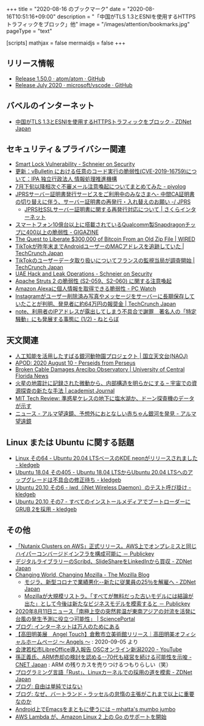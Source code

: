 +++
title = "2020-08-16 のブックマーク"
date =  "2020-08-16T10:51:16+09:00"
description = "「中国がTLS 1.3とESNIを使用するHTTPSトラフィックをブロック」他"
image = "/images/attention/bookmarks.jpg"
pageType = "text"

[scripts]
  mathjax = false
  mermaidjs = false
+++

## リリース情報

- [Release 1.50.0 · atom/atom · GitHub](https://github.com/atom/atom/releases/tag/v1.50.0)
- [Release July 2020 · microsoft/vscode · GitHub](https://github.com/microsoft/vscode/releases/tag/1.48.0)

## バベルのインターネット

- [中国がTLS 1.3とESNIを使用するHTTPSトラフィックをブロック - ZDNet Japan](https://japan.zdnet.com/article/35157982/)

## セキュリティ＆プライバシー関連

- [Smart Lock Vulnerability - Schneier on Security](https://www.schneier.com/blog/archives/2020/08/smart_lock_vuln.html)
- [更新：vBulletin における任意のコード実行の脆弱性(CVE-2019-16759)について：IPA 独立行政法人 情報処理推進機構](https://www.ipa.go.jp/security/ciadr/vul/alert20190927.html)
- [7月下旬以降相次ぐ不審メール注意喚起についてまとめてみた - piyolog](https://piyolog.hatenadiary.jp/entry/2020/08/12/124753)
- [JPRSサーバー証明書発行サービスをご利用中のみなさまへ- 中間CA証明書の切り替えに伴う、サーバー証明書の再発行・入れ替えのお願い -/ JPRS](https://jprs.jp/pubcert/info/notice/20200805-certificate-reissue.html)
    - [JPRS社SSLサーバー証明書に関する再発行対応について | さくらインターネット](https://www.sakura.ad.jp/information/announcements/2020/08/12/1968204616/)
- [スマートフォン10億台以上に搭載されているQualcomm製Snapdragonチップに400以上の脆弱性 - GIGAZINE](https://gigazine.net/news/20200811-qualcomm-snapdragon-achilles/)
- [The Quest to Liberate $300,000 of Bitcoin From an Old Zip File | WIRED](https://www.wired.com/story/quest-to-liberate-bitcoin-from-old-zip-file/)
- [TikTokが昨年末までAndroidユーザーのMACアドレスを追跡していた  |  TechCrunch Japan](https://jp.techcrunch.com/2020/08/12/2020-08-12-tiktok-found-to-have-tracked-android-users-mac-addresses-until-late-last-year/)
- [TikTokのユーザーデータ取り扱いについてフランスの監視当局が調査開始  |  TechCrunch Japan](https://jp.techcrunch.com/2020/08/12/2020-08-11-tiktok-is-being-investigated-by-frances-data-watchdog/)
- [UAE Hack and Leak Operations - Schneier on Security](https://www.schneier.com/blog/archives/2020/08/uae_hack_and_le.html)
- [Apache Struts 2 の脆弱性 (S2-059、S2-060) に関する注意喚起](https://www.jpcert.or.jp/at/2020/at200034.html)
- [Amazon Alexaに個人情報を取得できる脆弱性  - PC Watch](https://pc.watch.impress.co.jp/docs/news/1270864.html)
- [Instagramがユーザー削除済み写真やメッセージをサーバーに長期保存していたことが判明、発見者に約64万円の報奨金  |  TechCrunch Japan](https://jp.techcrunch.com/2020/08/14/2020-08-13-instagram-delete-photos-messages-servers/)
- [note、利用者のIPアドレスが露出してしまう不具合で謝罪　著名人の「特定騒動」にも発展する事態に (1/2) - ねとらぼ](https://nlab.itmedia.co.jp/nl/articles/2008/14/news091.html)

## 天文関連

- [人工知能を活用したすばる銀河動物園プロジェクト | 国立天文台(NAOJ)](https://www.nao.ac.jp/news/science/2020/20200811-subaru.html)
- [APOD: 2020 August 10 - Perseids from Perseus](https://apod.nasa.gov/apod/ap200810.html)
- [Broken Cable Damages Arecibo Observatory | University of Central Florida News](https://www.ucf.edu/news/broken-cable-damages-arecibo-observatory/)
- [火星の地震計に記録された微動から、内部構造を明らかにする – 宇宙での資源探査の新たな手法 | academist Journal](https://academist-cf.com/journal/?p=14016)
- [MIT Tech Review: 準惑星ケレスの地下に塩水湖か、ドーン探査機のデータが示す](https://www.technologyreview.jp/s/215965/the-dwarf-planet-ceres-might-be-home-to-an-underground-ocean-of-water/)
- [ニュース - アルマ望遠鏡、予想外におとなしい赤ちゃん銀河を発見 - アルマ望遠鏡](https://alma-telescope.jp/news/spt0418-202008)

## Linux または Ubuntu に関する話題

- [Linux その64 - Ubuntu 20.04 LTSベースのKDE neonがリリースされました - kledgeb](https://kledgeb.blogspot.com/2020/08/linux-64-ubuntu-2004-ltskde-neon.html)
- [Ubuntu 18.04 その405 - Ubuntu 18.04 LTSからUbuntu 20.04 LTSへのアップグレードは不具合の修正待ち - kledgeb](https://kledgeb.blogspot.com/2020/08/ubuntu-1804-405-ubuntu-1804-ltsubuntu.html)
- [Ubuntu 20.10 その6 - iwd（iNet Wireless Daemon）のテスト呼び掛け - kledgeb](https://kledgeb.blogspot.com/2020/08/ubuntu-2010-6-iwdinet-wireless-daemon.html)
- [Ubuntu 20.10 その7 - すべてのインストールメディアでブートローダーにGRUB 2を採用 - kledgeb](https://kledgeb.blogspot.com/2020/08/ubuntu-2010-7-grub-2.html)

## その他

- [「Nutanix Clusters on AWS」正式リリース。AWS上でオンプレミスと同じハイパーコンバージドインフラを構成可能に － Publickey](https://www.publickey1.jp/blog/20/nutanix_clusters_on_awsaws.html)
- [デジタルライブラリーのScribd、SlideShareをLinkedInから買収 - ZDNet Japan](https://japan.zdnet.com/article/35158039/)
- [Changing World, Changing Mozilla - The Mozilla Blog](https://blog.mozilla.org/blog/2020/08/11/changing-world-changing-mozilla/)
    - [モジラ、新型コロナで業績悪化--新たに従業員の25％を解雇へ - ZDNet Japan](https://japan.zdnet.com/article/35158018/)
    - [Mozillaが大規模リストラ。「すべてが無料だった古いモデルには結論が出た」として今後は新たなビジネスモデルを模索すると － Publickey](https://www.publickey1.jp/blog/20/mozilla.html)
- [2020年8月11日ニュース「南極上空の突然昇温が東南アジアの対流を活発に 台風の発生予測に役立つ可能性」 | SciencePortal](https://scienceportal.jst.go.jp/news/newsflash_review/newsflash/2020/08/20200811_01.html)
- [ブログ: インターネットは万人のためにある](https://okuranagaimo.blogspot.com/2020/08/blog-post_1.html)
- [【高田明美展　Angel Touch】倉敷市立美術館リリース｜高田明美オフィシャルホームページ ～ Angels ～](http://www.takada-akemi.net/news/nw161) : 2020-09-05 より
- [会津若松市LibreOffice導入報告 OSCオンライン新潟2020 - YouTube](https://www.youtube.com/watch?v=ImRbKFhEglg)
- [孫正義氏、ARM売却の検討を認める--70代も経営を続ける可能性を示唆 - CNET Japan](https://japan.cnet.com/article/35158052/) : ARM の残りカスを売りつけるつもりらしい（笑）
- [プログラミング言語「Rust」、Linuxカーネルでの採用の道を模索 - ZDNet Japan](https://japan.zdnet.com/article/35157012/)
- [ブログ: 自由は単純ではない](https://okuranagaimo.blogspot.com/2020/08/blog-post_97.html)
- [ブログ: なぜ、バートランド・ラッセルの怠惰の主張がこれまで以上に重要なのか](https://okuranagaimo.blogspot.com/2020/08/blog-post_14.html)
- [Android上でEmacsをまともに使うには – mhatta's mumbo jumbo](https://www.mhatta.org/wp/2017/08/06/emacs-on-android/)
- [AWS Lambda が、Amazon Linux 2 上の Go のサポートを開始](https://aws.amazon.com/jp/about-aws/whats-new/2020/08/aws-lambda-supports-go-amazon-linux-2/)

